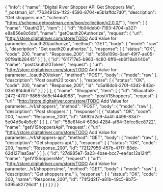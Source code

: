 {
  "info": {
    "name": "Digital River Shopper API Get Shoppers Me",
    "_postman_id": "7634912a-1f23-4590-8704-e5b1affdc7d0",
    "description": "Get shoppers me.",
    "schema": "https://schema.getpostman.com/json/collection/v2.0.0/"
  },
  "item": [
    {
      "name": "Oauth20",
      "item": [
        {
          "id": "fb04deb0-7193-4704-a327-e8a856e8c6db",
          "name": "getOauth20Authorize",
          "request": {
            "url": "http://store.digitalriver.com/store/TODO Add Value for parameter.../oauth20/authorize",
            "method": "GET",
            "body": {
              "mode": "raw"
            },
            "description": "Get oauth20 authorize."
          },
          "response": [
            {
              "status": "OK",
              "code": 200,
              "name": "Response_200",
              "id": "e59e109d-6aef-49f7-ae05-90f9a1b28445"
            }
          ]
        },
        {
          "id": "611717e5-b963-4c80-8ff6-eb6f18a0440e",
          "name": "postOauth20Token",
          "request": {
            "url": "http://store.digitalriver.com/store/TODO Add Value for parameter.../oauth20/token",
            "method": "POST",
            "body": {
              "mode": "raw"
            },
            "description": "Post oauth20 token."
          },
          "response": [
            {
              "status": "OK",
              "code": 200,
              "name": "Response_200",
              "id": "c5a18dc6-270f-43d2-843d-03e28f4db87c"
            }
          ]
        }
      ]
    },
    {
      "name": "Shoppers",
      "item": [
        {
          "id": "85acafb8-2472-4707-9865-8d8ef444d088",
          "name": "postV1Shoppers",
          "request": {
            "url": "http://store.digitalriver.com/store/TODO Add Value for parameter.../v1/shoppers",
            "method": "POST",
            "body": {
              "mode": "raw"
            },
            "description": "Post shoppers."
          },
          "response": [
            {
              "status": "OK",
              "code": 200,
              "name": "Response_200",
              "id": "4692d2a9-4a4f-4499-83d7-5e04d6e4b5c8"
            }
          ]
        },
        {
          "id": "58e814c4-608d-4284-af64-3bfcc8ec8722",
          "name": "getV1ShoppersApi",
          "request": {
            "url": "http://store.digitalriver.com/store/TODO Add Value for parameter.../v1/shoppers-api",
            "method": "GET",
            "body": {
              "mode": "raw"
            },
            "description": "Get shoppers api."
          },
          "response": [
            {
              "status": "OK",
              "code": 200,
              "name": "Response_200",
              "id": "72127956-457b-47f7-88dc-62d1271aa5ae"
            }
          ]
        },
        {
          "id": "27d985e7-5a23-4bae-bcc7-ea4ac12a124f",
          "name": "getV1ShoppersMe",
          "request": {
            "url": "http://store.digitalriver.com/store/TODO Add Value for parameter.../v1/shoppers/me",
            "method": "GET",
            "body": {
              "mode": "raw"
            },
            "description": "Get shoppers me."
          },
          "response": [
            {
              "status": "OK",
              "code": 200,
              "name": "Response_200",
              "id": "74f3d2f7-a81b-49c5-8b75-5395a82726d3"
            }
          ]
        }
      ]
    }
  ]
}